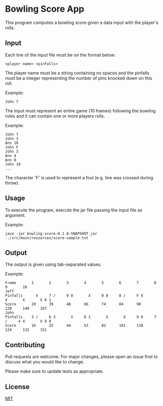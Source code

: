 # Bowling Score App

This program computes a bowling score given a data input with the player's rolls.

## Input
Each line of the input file must be on the format below:

```<player name> <pinfalls>```

The player name must be a string containing no spaces and the pinfalls must be a integer representing the number of pins knocked down on this roll.

Example:

```John 7```

The input must represent an entire game (10 frames) following the bowling rules and it can contain one or more players rolls.

Example:

```
John 7
John 3
Ann 10
John F
John 3
Ann 4
Ann 0
John 10
...
```

The character 'F' is used to represent a foul (e.g. line was crossed during throw).

## Usage

To execute the program, execute the jar file passing the input file as argument.

Example:

```
java -jar bowling-score-0.1.0-SNAPSHOT.jar ../src/main/resources/score-sample.txt
```

## Output

The output is given using tab-separated values.

Example:

```$xslt
Frame		1		2		3		4		5		6		7		8		9		10
Jeff
Pinfalls	  X		7 /		9 0		  X		0 8		8 /		F 6		  X		  X		  X 8 1		
Score		20		39		48		66		74		84		90		120		148		167		
John
Pinfalls	3 /		6 3		  X		8 1		  X		  X		9 0		7 /		4 4		  X 9 0		
Score		16		25		44		53		82		101		110		124		132		151
```

## Contributing
Pull requests are welcome. For major changes, please open an issue first to discuss what you would like to change.

Please make sure to update tests as appropriate.

## License
[MIT](https://choosealicense.com/licenses/mit/)